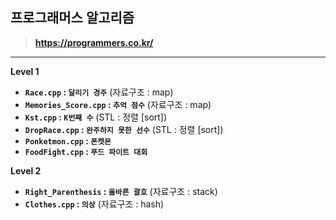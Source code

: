 ## 프로그래머스 알고리즘

> **https://programmers.co.kr/**
---

__Level 1__
* **`Race.cpp` : `달리기 경주`** (자료구조 : map)
* **`Memories_Score.cpp` : `추억 점수`** (자료구조 : map)
* **`Kst.cpp` : `K번째 수`** (STL : 정렬 [sort])
* **`DropRace.cpp` : `완주하지 못한 선수`** (STL : 정렬 [sort])
* **`Ponketmon.cpp` : `폰켓몬`**
* **`FoodFight.cpp` : `푸드 파이트 대회`**


__Level 2__
* **`Right_Parenthesis` : `올바른 괄호`** (자료구조 : stack)
* **`Clothes.cpp` : `의상`** (자료구조 : hash)